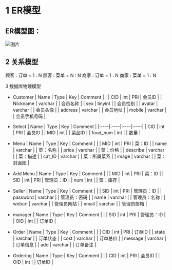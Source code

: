 1 ER模型
=====
ER模型图：
------

![图片](/UML/pictures/ERmodel.png)

## 2 关系模型
顾客 : 订单 = 1 : N
顾客 : 菜单 = N : N
商家 : 订单 = 1 : N
商家 : 菜单 = 1 : N

3 数据库物理模型
* Customer
| Name  | Type | Key | Comment | 
|
| CID | int | PRI | 会员ID | 
| NIckname | varchar |    | 会员名称 | 
| sex | tinyint |    | 会员性别 | 
| avatar | varchar |    | 会员头像 | 
| address | varchar |    | 会员地址 | 
| mobile | varchar |    | 会员手机号码 | 


* Select
| Name  | Type | Key | Comment | 
|:----|:----|:----|:----|
| CID   | int   | PRI   | 会员ID   | 
| MID   | int   |    | 菜品ID   | 
| food_num   | int   |    | 数量   | 


* Menu
| Name  | Type | Key | Comment | 
|
| MID | int | PRI | 菜：ID | 
| name | varchar |    | 菜：名称 | 
| price | varchar |    | 菜：价格 | 
| describe | varchar |    | 菜：描述 | 
| cat_ID | varchar |    | 菜：所属菜系 | 
| image | varchar |    | 菜：封面图 | 


* Add Menu
| Name  | Type | Key | Comment | 
|
| MID | int | PRI | 菜：ID | 
| SID | int | PRI | 管理员：ID | 
| num   | int   |    | 菜：库存   | 


* Seller
| Name  | Type | Key | Comment | 
|
| SID | int | PRI | 管理员：ID | 
| password   | varchar   |    | 管理员：密码   | 
| name   | varchar   |    | 管理员：名称   | 
| weburl   | varchar   |    | 管理员网站   | 
| email   | varchar   |    | 管理员邮箱   | 


* manager
| Name  | Type | Key | Comment | 
|
| SID | int | PRI | 管理员：ID | 
| OID | int |    | 订单ID | 


* Order
| Name  | Type | Key | Comment | 
|
| OID | int | PRI | 订单ID | 
| state   | varchar   |    | 订单状态   | 
| cost   | varchar   |    | 订单总价   | 
| message   | varchar   |    | 订单信息   | 
| add   | varchar   |    | 订单备注   | 


* Ordering
| Name  | Type | Key | Comment | 
|
| CID | int | PRI | 会员ID | 
| OID | int |    | 订单ID | 




